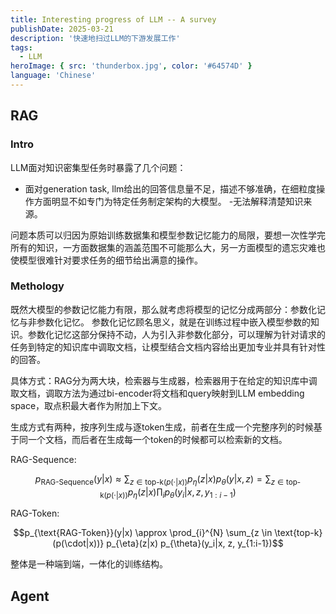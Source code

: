 ```yaml
---
title: Interesting progress of LLM -- A survey
publishDate: 2025-03-21
description: '快速地扫过LLM的下游发展工作'
tags:
  - LLM
heroImage: { src: 'thunderbox.jpg', color: '#64574D' }
language: 'Chinese'
---
```


## RAG
### Intro
LLM面对知识密集型任务时暴露了几个问题：
- 面对generation task, llm给出的回答信息量不足，描述不够准确，在细粒度操作方面明显不如专门为特定任务制定架构的大模型。
-无法解释清楚知识来源。

问题本质可以归因为原始训练数据集和模型参数记忆能力的局限，要想一次性学完所有的知识，一方面数据集的涵盖范围不可能那么大，另一方面模型的遗忘灾难也使模型很难针对要求任务的细节给出满意的操作。

### Methology
既然大模型的参数记忆能力有限，那么就考虑将模型的记忆分成两部分：参数化记忆与非参数化记忆。
参数化记忆顾名思义，就是在训练过程中嵌入模型参数的知识。参数化记忆这部分保持不动，人为引入非参数化部分，可以理解为针对请求的任务到特定的知识库中调取文档，让模型结合文档内容给出更加专业并具有针对性的回答。

具体方式：RAG分为两大块，检索器与生成器，检索器用于在给定的知识库中调取文档，调取方法为通过bi-encoder将文档和query映射到LLM embedding space，取点积最大者作为附加上下文。

生成方式有两种，按序列生成与逐token生成，前者在生成一个完整序列的时候基于同一个文档，而后者在生成每一个token的时候都可以检索新的文档。

RAG-Sequence:

$$p_{\text{RAG-Sequence}}(y|x) \approx \sum_{z \in \text{top-k}(p(\cdot|x))} p_{\eta}(z|x) p_{\theta}(y|x, z) = \sum_{z \in \text{top-k}(p(\cdot|x))} p_{\eta}(z|x) \prod_{i} p_{\theta}(y_i|x, z, y_{1:i-1})$$

RAG-Token:

$$p_{\text{RAG-Token}}(y|x) \approx \prod_{i}^{N} \sum_{z \in \text{top-k}(p(\cdot|x))} p_{\eta}(z|x) p_{\theta}(y_i|x, z, y_{1:i-1})$$

整体是一种端到端，一体化的训练结构。

## Agent

